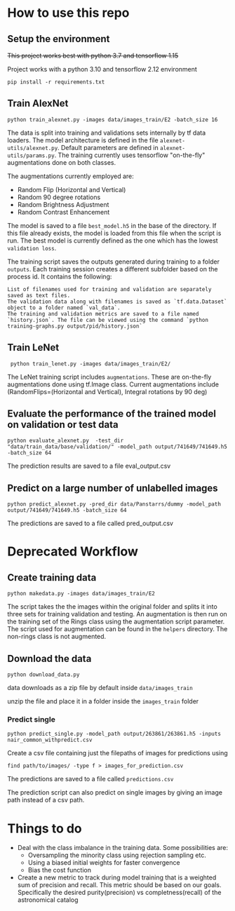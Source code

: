 # How to use this repo

## Setup the environment
~~This project works best with python 3.7 and tensorflow 1.15~~

Project works with a python 3.10 and tensorflow 2.12 environment

```
pip install -r requirements.txt
```

## Train AlexNet

`python train_alexnet.py -images data/images_train/E2 -batch_size 16`

The data is split into training and validations sets internally by tf data loaders. 
The model architecture is defined in the file `alexnet-utils/alexnet.py`. Default parameters are defined in `alexnet-utils/params.py`.
The training currently uses tensorflow "on-the-fly" augmentations done on both classes.

The augmentations currently employed are:
+ Random Flip (Horizontal and Vertical)
+ Random 90 degree rotations
+ Random Brightness Adjustment
+ Random Contrast Enhancement

The model is saved to a file `best_model.h5` in the base of the directory. If this file already exists, the model is loaded from this file when the script is run.
The best model is currently defined as the one which has the lowest `validation loss`.

The training script saves the outputs generated during training to a folder `outputs`. Each training session creates a different subfolder based on the process id.
It contains the following:

	List of filenames used for training and validation are separately saved as text files.
	The validation data along with filenames is saved as `tf.data.Dataset` object to a folder named `val_data`.
	The training and validation metrics are saved to a file named `history.json`. The file can be viewed using the command `python training-graphs.py output/pid/history.json`

## Train LeNet

` python train_lenet.py -images data/images_train/E2/`

The LeNet training script includes `augmentations`. These are on-the-fly augmentations done using tf.Image class. Current augmentations include (RandomFlips=(Horizontal and Vertical), Integral rotations by 90 deg)

## Evaluate the performance of the trained model on validation or test data

`python evaluate_alexnet.py  -test_dir "data/train_data/base/validation/" -model_path output/741649/741649.h5 -batch_size 64`

The prediction results are saved to a file eval_output.csv

## Predict on a large number of unlabelled images

`python predict_alexnet.py -pred_dir data/Panstarrs/dummy -model_path output/741649/741649.h5 -batch_size 64`

The predictions are saved to a file called pred_output.csv


# Deprecated Workflow
## Create training data

`python makedata.py -images data/images_train/E2`

The script takes the the images within the original folder and splits it into three sets for training validation and testing.
An augmentation is then run on the training set of the Rings class using the augmentation script parameter.
The script used for augmentation can be found in the `helpers` directory.
The non-rings class is not augmented.

## Download the data
```python download_data.py```

data downloads as a zip file by default inside `data/images_train`

unzip the file and place it in a folder inside the `images_train` folder

### Predict single 

```python predict_single.py -model_path output/263861/263861.h5 -inputs nair_common_withpredict.csv```

Create a csv file containing just the filepaths of images for predictions using

```
find path/to/images/ -type f > images_for_prediction.csv
```

The predictions are saved to a file called `predictions.csv` 

The prediction script can also predict on single images by giving an image path instead of a csv path.

# Things to do

+ Deal with the class imbalance in the training data. Some possibilities are:
	+ Oversampling the minority class using rejection sampling etc.
	+ Using a biased initial weights for faster convergence
	+ Bias the cost function
+ Create a new metric to track during model training that is a weighted sum of precision and recall. This metric should be based on our goals. Specifically the desired purity(precision) vs completness(recall) 
of the astronomical catalog
